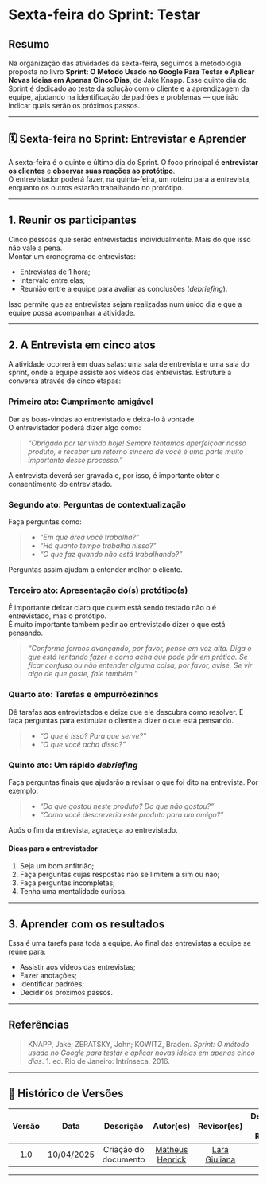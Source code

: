 # Sexta-feira do Sprint: Testar

## Resumo

Na organização das atividades da sexta-feira, seguimos a metodologia proposta no livro **Sprint: O Método Usado no Google Para Testar e Aplicar Novas Ideias em Apenas Cinco Dias**, de Jake Knapp. Esse quinto dia do Sprint é dedicado ao teste da solução com o cliente e à aprendizagem da equipe, ajudando na identificação de padrões e problemas — que irão indicar quais serão os próximos passos.



---



## 🗓️ Sexta-feira no Sprint: Entrevistar e Aprender

A sexta-feira é o quinto e último dia do Sprint. O foco principal é **entrevistar os clientes** e **observar suas reações ao protótipo**.  
O entrevistador poderá fazer, na quinta-feira, um roteiro para a entrevista, enquanto os outros estarão trabalhando no protótipo.



---



## 1. Reunir os participantes

Cinco pessoas que serão entrevistadas individualmente. Mais do que isso não vale a pena.  
Montar um cronograma de entrevistas:  

- Entrevistas de 1 hora;
- Intervalo entre elas;
- Reunião entre a equipe para avaliar as conclusões (*debriefing*).

Isso permite que as entrevistas sejam realizadas num único dia e que a equipe possa acompanhar a atividade.



---



## 2. A Entrevista em cinco atos

A atividade ocorrerá em duas salas: uma sala de entrevista e uma sala do sprint, onde a equipe assiste aos vídeos das entrevistas.
Estruture a conversa através de cinco etapas:



### Primeiro ato: Cumprimento amigável

Dar as boas-vindas ao entrevistado e deixá-lo à vontade.  
O entrevistador poderá dizer algo como:  

> *“Obrigado	por	ter	vindo hoje! Sempre tentamos	aperfeiçoar	nosso produto, e receber um retorno	sincero	de você	é	uma	parte muito importante desse processo.”*

A entrevista deverá ser gravada e, por isso, é importante obter o consentimento do entrevistado.



### Segundo	ato: Perguntas de contextualização

Faça perguntas como:  

> - *“Em que área você trabalha?”*  
> - *“Há quanto tempo trabalha nisso?”*  
> - *“O que faz quando não está trabalhando?”*  

Perguntas assim ajudam a entender melhor o cliente.



### Terceiro ato: Apresentação do(s) protótipo(s)

É importante deixar claro que quem está sendo testado  não o é entrevistado, mas o protótipo.  
É muito importante também pedir ao entrevistado dizer o que está pensando.

> *“Conforme formos avançando,	por	favor, pense em	voz	alta. Diga o que está tentando fazer e como	acha que pode pôr em prática. Se ficar confuso ou não entender alguma coisa, por favor, avise. Se vir algo de que goste, fale também.”*



### Quarto ato: Tarefas e empurrõezinhos

Dê tarafas aos entrevistados e deixe que ele descubra como resolver. E faça perguntas para estimular o cliente a dizer o que está pensando.  

> - *“O que	é isso?	Para que serve?”*  
> - *“O	que	você acha disso?”*  



### Quinto ato: Um rápido *debriefing*

Faça perguntas finais que ajudarão a revisar o que foi dito na entrevista. Por exemplo:  

> - *“Do que gostou	neste produto? Do que não gostou?”*  
> - *“Como você descreveria	este produto para um amigo?”*  

Após o fim da entrevista, agradeça ao entrevistado.



#### Dicas para o entrevistador

1.	Seja um	bom	anfitrião;  
2.	Faça perguntas cujas respostas não se limitem a sim ou não;  
3.	Faça perguntas incompletas;  
4.	Tenha uma mentalidade curiosa.  



---



## 3. Aprender com os resultados

Essa é uma tarefa para toda a equipe. Ao final das entrevistas a equipe se reúne para:  

- Assistir aos vídeos das entrevistas;
- Fazer anotações;
- Identificar padrões;
- Decidir os próximos passos.



---



## Referências

> KNAPP, Jake; ZERATSKY, John; KOWITZ, Braden. *Sprint: O método usado no Google para testar e aplicar novas ideias em apenas cinco dias*. 1. ed. Rio de Janeiro: Intrínseca, 2016.



---



## 📄 Histórico de Versões

| Versão | Data       | Descrição             | Autor(es)                                                             | Revisor(es)                                                       | Descrição da Revisão |
|:------:|:----------:|:---------------------:|:----------------------------------------------------------------------:|:------------------------------------------------------------------:|:---------------------:|
| 1.0    | 10/04/2025 | Criação do documento | [Matheus Henrick](https://github.com/MatheusHenrickSantos)           | [Lara Giuliana](https://github.com/gravelylara)                   |                       |
---
